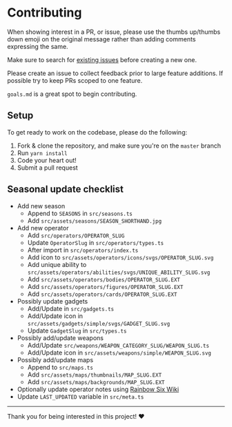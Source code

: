 # Contributing

When showing interest in a PR, or issue, please use the thumbs up/thumbs down emoji on the original message rather than adding comments expressing the same.

Make sure to search for [existing issues](../../issues?q=is%3Aissue) before creating a new one.

Please create an issue to collect feedback prior to large feature additions. If possible try to keep PRs scoped to one feature.

`goals.md` is a great spot to begin contributing.

## Setup

To get ready to work on the codebase, please do the following:

1. Fork & clone the repository, and make sure you're on the `master` branch
2. Run `yarn install`
3. Code your heart out!
4. Submit a pull request

## Seasonal update checklist

- Add new season
  - Append to `SEASONS` in `src/seasons.ts`
  - Add `src/assets/seasons/SEASON_SHORTHAND.jpg`
- Add new operator
  - Add `src/operators/OPERATOR_SLUG`
  - Update `OperatorSlug` in `src/operators/types.ts`
  - After import in `src/operators/index.ts`
  - Add icon to `src/assets/operators/icons/svgs/OPERATOR_SLUG.svg`
  - Add unique ability to `src/assets/operators/abilities/svgs/UNIQUE_ABILITY_SLUG.svg`
  - Add `src/assets/operators/bodies/OPERATOR_SLUG.EXT`
  - Add `src/assets/operators/figures/OPERATOR_SLUG.EXT`
  - Add `src/assets/operators/cards/OPERATOR_SLUG.EXT`
- Possibly update gadgets
  - Add/Update in `src/gadgets.ts`
  - Add/Update icon in `src/assets/gadgets/simple/svgs/GADGET_SLUG.svg`
  - Update `GadgetSlug` in `src/types.ts`
- Possibly add/update weapons
  - Add/Update `src/weapons/WEAPON_CATEGORY_SLUG/WEAPON_SLUG.ts`
  - Add/Update icon in `src/assets/weapons/simple/WEAPON_SLUG.svg`
- Possibly add/update maps
  - Append to `src/maps.ts`
  - Add `src/assets/maps/thumbnails/MAP_SLUG.EXT`
  - Add `src/assets/maps/backgrounds/MAP_SLUG.EXT`
- Optionally update operator notes using [Rainbow Six Wiki](https://rainbowsix.fandom.com/wiki/Special:RecentChanges?hidebots=1&hidelog=1&limit=3000&days=90&enhanced=1&hidecategorization=1&urlversion=2) <!-- Last updated: 2023-07-06 -->
- Update `LAST_UPDATED` variable in `src/meta.ts`

---

Thank you for being interested in this project! ❤️
